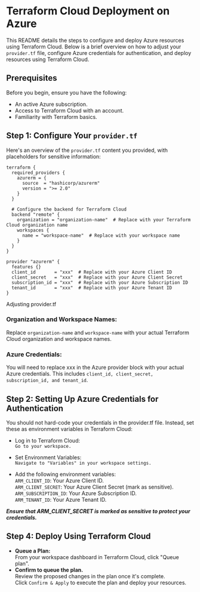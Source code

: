 # Terraform Cloud Deployment on Azure

This README details the steps to configure and deploy Azure resources using Terraform Cloud. Below is a brief overview on how to adjust your `provider.tf` file, configure Azure credentials for authentication, and deploy resources using Terraform Cloud.

## Prerequisites

Before you begin, ensure you have the following:

- An active Azure subscription.
- Access to Terraform Cloud with an account.
- Familiarity with Terraform basics.

## Step 1: Configure Your `provider.tf`

Here's an overview of the `provider.tf` content you provided, with placeholders for sensitive information:

```hcl
terraform {
  required_providers {
    azurerm = {
      source  = "hashicorp/azurerm"
      version = ">= 2.0"
    }
  }

  # Configure the backend for Terraform Cloud
  backend "remote" {
    organization = "organization-name"  # Replace with your Terraform Cloud organization name
    workspaces {
      name = "workspace-name"  # Replace with your workspace name
    }
  }
}

provider "azurerm" {
  features {}
  client_id       = "xxx"  # Replace with your Azure Client ID
  client_secret   = "xxx"  # Replace with your Azure Client Secret
  subscription_id = "xxx"  # Replace with your Azure Subscription ID
  tenant_id       = "xxx"  # Replace with your Azure Tenant ID
}
```
Adjusting provider.tf
### Organization and Workspace Names:
Replace `organization-name` and `workspace-name` with your actual Terraform Cloud organization and workspace names.
### Azure Credentials:
You will need to replace xxx in the Azure provider block with your actual Azure credentials. This includes `client_id, client_secret, subscription_id, and tenant_id`.

## Step 2: Setting Up Azure Credentials for Authentication
You should not hard-code your credentials in the provider.tf file. Instead, set these as environment variables in Terraform Cloud:

- Log in to Terraform Cloud: <br>
`Go to your workspace.`

- Set Environment Variables: <br>
`Navigate to "Variables" in your workspace settings.`

- Add the following environment variables: <br>
`ARM_CLIENT_ID`: Your Azure Client ID. <br>
`ARM_CLIENT_SECRET`: Your Azure Client Secret (mark as sensitive). <br>
`ARM_SUBSCRIPTION_ID`: Your Azure Subscription ID. <br>
`ARM_TENANT_ID`: Your Azure Tenant ID. <br>

<b> <i> Ensure that ARM_CLIENT_SECRET is marked as sensitive to protect your credentials. </i> </b>

## Step 4: Deploy Using Terraform Cloud
- <b> Queue a Plan: </b> <br>
From your workspace dashboard in Terraform Cloud, click "Queue plan".
- <b> Confirm to queue the plan. </b> <br>
Review the proposed changes in the plan once it's complete. <br>
Click `Confirm & Apply` to execute the plan and deploy your resources. <br>
